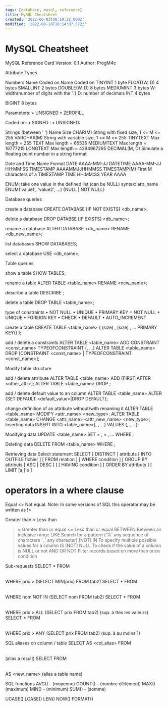 ```yaml
---
tags: [database, mysql, reference]
title: MySQL Cheatsheet
created: '2022-06-03T08:10:32.000Z'
modified: '2022-08-18T16:14:07.572Z'
---
```


# MySQL Cheatsheet

MySQL Reference Card
Version: 0.1
Author: ProgM4c

Attribute Types

Numbers
Name
Coded on
Name
Coded on
TINYINT
1 byte
FLOAT(W, D) 
4 bytes
SMALLINT
2 bytes
DOUBLE(W, D)
8 bytes
MEDIUMINT
3 bytes
W: width(number of digits with the '.')
D: number of decimals
INT
4 bytes

BIGINT
8 bytes


Parameters:
    • UNSIGNED
    • ZEROFILL

Coded on:
    • SIGNED : 
    • UNSIGNED: 


Strings (between ' ')
Name
Size
CHAR(M)
String with fixed size, 1 <= M <= 255
VARCHAR(M)
String with variable size, 1 <= M <= 255
TINYTEXT
Max length = 255
TEXT
Max length = 65535
MEDIUMTEXT
Max length = 16777215
LONGTEXT
Max length = 4294967295
DECIMAL(M, D)
Simulate a floating point number in a string format

Date and Time 
Name
Format
DATE
AAAA-MM-JJ
DATETIME
AAAA-MM-JJ HH:MM:SS
TIMESTAMP
AAAAMMJJHHMMSS
TIMESTAMP(M)
First M characters of a TIMESTAMP
TIME
HH:MM:SS
YEAR
AAAA


ENUM: take one value in the defined list (can be NULL)
syntax:
attr_name ENUM('value1', 'value2', …) {NULL | NOT NULL}

Database queries

create a database 
CREATE DATABASE [IF NOT EXISTS] <db_name>;

delete  a database
DROP DATABSE [IF EXISTS] <db_name>;

rename a database
ALTER DATABASE <db_name> RENAME <db_new_name>;

list databases
SHOW DATABASES;

select a database
USE <db_name>;


Table queries

show a table
SHOW TABLES;

rename a table
ALTER TABLE <table_name> RENAME <new_name>;

describe a table
DESCRIBE <table>;

delete a table
DROP TABLE <table_name>;

type of constraints
    • NOT NULL
    • UNIQUE
    • PRIMARY KEY = NOT NULL + UNIQUE
    • FOREIGN KEY
    • CHECK
    • DEFAULT
    • AUTO_INCREMENT

create a table
CREATE TABLE <table_name> (
	<attr1> <datatype1>(size) <constraints>,
	<attr1> <datatype1>(size) <constraints>,
	…
	PRIMARY KEY(<pk>)
);

add / delete a constraints
ALTER TABLE <table_name> ADD CONSTRAINT <const_name> TYPEOFCONSTRAINT (<attr1>, …)
ALTER TABLE <table_name> DROP [CONSTRAINT <const_name> | TYPEOFCONSTRAINT <const_name>];






Modify table structure

add / delete attribute
ALTER TABLE <table_name> ADD <attr> <type> [FIRST|AFTER <other_attr>];
ALTER TABLE <table_name> DROP <attr> ;

add / delete default value to an column
ALTER TABLE <table_name> ALTER <attr> {SET DEFAULT <default_value>|DROP DEFAULT};

change definition of an attribute without/with renaming it
ALTER TABLE <table_name> MODIFY <attr_name> <new_type>;
ALTER TABLE <table_name> CHANGE <attr_name> <attr_new_name> <new_type>;
Inserting data
INSERT INTO <table_name>(<col1>, <col2>, …) VALUES (<val1>, <val2>, …);

Modifying data
UPDATE <table_name>
SET <field1> = <val1>, <field2> = <val2>, …
WHERE <condition>;


Deleting data
DELETE FROM <table_name> WHERE <condition>;


Retrieving data
Select statement
SELECT [ DISTINCT ] attributs
[ INTO OUTFILE fichier ]
[ FROM relation ]
[ WHERE condition ]
[ GROUP BY attributs [ ASC | DESC ] ]
[ HAVING condition ]
[ ORDER BY attributs ]
[ LIMIT [a,] b ]

operators in a where clause
=
Equal
<>
Not equal. Note: In some versions of SQL this operator may be written as !=
>
Greater than
<
Less than
>=
Greater than or equal
<=
Less than or equal
BETWEEN
Between an inclusive range
LIKE
Search for a pattern ('%' any sequence of characters '_' any character)
[NOT] IN
To specify multiple possible values for a column
IS [NOT] NULL
To check if the value of a column is NULL or not
AND OR NOT
Filter records based on more than once condition

Sub-requests
SELECT * FROM <table> WHERE prix > (SELECT MIN(prix) FROM tab2)
SELECT * FROM <table> WHERE nom NOT IN (SELECT nom FROM tab2)
SELECT * FROM <table> WHERE prix > ALL (SELECT prix FROM tab2) (sup. à ttes les valeurs)
SELECT * FROM <table> WHERE prix > ANY (SELECT prix FROM tab2) (sup. à au moins 1)

SQL aliases on column / table 
SELECT <column> AS <col_alias> FROM <table>		(alias a result)
SELECT <column> FROM <table> AS <new_name>		(alias a table name)

SQL functions
AVG()		- (moyenne)
COUNT()	- (nombre d’élément)
MAX()		- (maximum)
MIN()		- (minimum)
SUM()		- (somme)

UCASE()
LCASE()
LEN()
NOW()
FORMAT()
